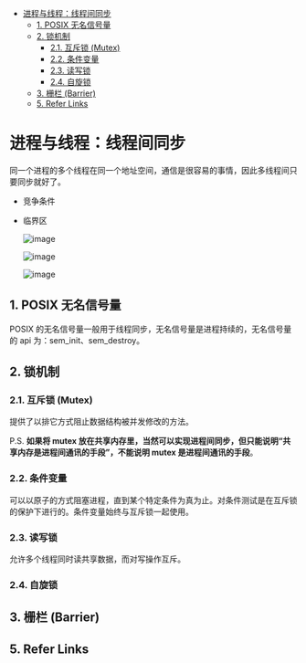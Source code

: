 - [进程与线程：线程间同步](#进程与线程线程间同步)
  - [1. POSIX 无名信号量](#1-posix-无名信号量)
  - [2. 锁机制](#2-锁机制)
    - [2.1. 互斥锁 (Mutex)](#21-互斥锁-mutex)
    - [2.2. 条件变量](#22-条件变量)
    - [2.3. 读写锁](#23-读写锁)
    - [2.4. 自旋锁](#24-自旋锁)
  - [3. 栅栏 (Barrier)](#3-栅栏-barrier)
  - [5. Refer Links](#5-refer-links)

# 进程与线程：线程间同步

同一个进程的多个线程在同一个地址空间，通信是很容易的事情，因此多线程间只要同步就好了。

- 竞争条件

- 临界区

  ![image](http://otaivnlxc.bkt.clouddn.com/jpg/2018/7/13/6368e050a281db2072fc613c3e09e046.jpg)

  ![image](http://otaivnlxc.bkt.clouddn.com/jpg/2018/7/13/456fd391a22be00559e33d206945000e.jpg)

  ![image](http://otaivnlxc.bkt.clouddn.com/jpg/2018/7/13/1dc2659fbd13efb3cec8760dce1608bb.jpg)

## 1. POSIX 无名信号量

POSIX 的无名信号量一般用于线程同步，无名信号量是进程持续的，无名信号量的 api 为：sem_init、sem_destroy。

## 2. 锁机制

### 2.1. 互斥锁 (Mutex)

提供了以排它方式阻止数据结构被并发修改的方法。

P.S. **如果将 mutex 放在共享内存里，当然可以实现进程间同步，但只能说明“共享内存是进程间通讯的手段”，不能说明 mutex 是进程间通讯的手段**。

### 2.2. 条件变量

可以以原子的方式阻塞进程，直到某个特定条件为真为止。对条件测试是在互斥锁的保护下进行的。条件变量始终与互斥锁一起使用。

### 2.3. 读写锁

允许多个线程同时读共享数据，而对写操作互斥。

### 2.4. 自旋锁

## 3. 栅栏 (Barrier)

## 5. Refer Links
